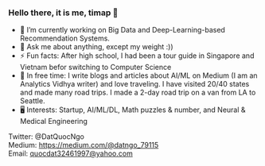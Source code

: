### Hello there, it is me, timap 👋

- 🔭 I’m currently working on Big Data and Deep-Learning-based Recommendation Systems.
- 💬 Ask me about anything, except my weight :))
- ⚡ Fun facts: After high school, I had been a tour guide in Singapore and Vietnam befor switching to Computer Science
- 🌱 In free time: I write blogs and articles about AI/ML on Medium (I am an Analytics Vidhya writer) and love traveling. I have visited 20/40 states and made many road trips. I made a 2-day road trip on a van from LA to Seattle. 
- 🖥 Interests: Startup, AI/ML/DL, Math puzzles & number, and Neural & Medical Engineering

Twitter: @DatQuocNgo\
Medium: https://medium.com/@datngo_79115 \
Email: quocdat32461997@yahoo.com
